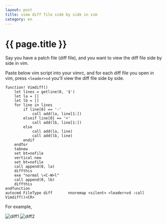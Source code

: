 ```yaml
---
layout: post
title: view diff file side by side in vim
category: en
---
```


{{ page.title }}
================

Say you have a patch file (diff file), and you want to view the diff file side by side in vim.

Paste below vim script into your vimrc, and for each diff file you open in vim, press `<leader>vd` you'll view the diff file side by side.

    function! Vimdiff()
        let lines = getline(0, '$')
        let la = []
        let lb = []
        for line in lines
            if line[0] == '-'
                call add(la, line[1:])
            elseif line[0] == '+'
                call add(lb, line[1:])
            else
                call add(la, line)
                call add(lb, line)
            endif
        endfor
        tabnew
        set bt=nofile
        vertical new
        set bt=nofile
        call append(0, la)
        diffthis
        exe "normal \<C-W>l"
        call append(0, lb)
        diffthis
    endfunction
    autocmd FileType diff       nnoremap <silent> <leader>vd :call Vimdiff()<CR>


For example,

![diff1](https://cloud.githubusercontent.com/assets/288207/18225436/1042cdde-7224-11e6-9e5b-de6ce5be18bf.png)
![diff2](https://cloud.githubusercontent.com/assets/288207/18225437/11d1c3f8-7224-11e6-987d-9e03a6c8f853.png)
